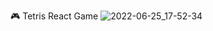 🎮 Tetris React Game 
![2022-06-25_17-52-34](https://user-images.githubusercontent.com/77203734/175774409-b64f99fb-4e95-4ebe-8a34-1f8b0762fc4d.png)
